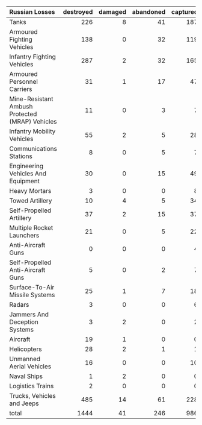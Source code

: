 | Russian Losses                                   |   destroyed |   damaged |   abandoned |   captured |   total |
|:-------------------------------------------------|------------:|----------:|------------:|-----------:|--------:|
| Tanks                                            |         226 |         8 |          41 |        187 |     462 |
| Armoured Fighting Vehicles                       |         138 |         0 |          32 |        119 |     289 |
| Infantry Fighting Vehicles                       |         287 |         2 |          32 |        165 |     486 |
| Armoured Personnel Carriers                      |          31 |         1 |          17 |         47 |      96 |
| Mine-Resistant Ambush Protected  (MRAP) Vehicles |          11 |         0 |           3 |          7 |      21 |
| Infantry Mobility Vehicles                       |          55 |         2 |           5 |         28 |      90 |
| Communications Stations                          |           8 |         0 |           5 |          7 |      20 |
| Engineering Vehicles And Equipment               |          30 |         0 |          15 |         49 |      94 |
| Heavy Mortars                                    |           3 |         0 |           0 |          8 |      11 |
| Towed Artillery                                  |          10 |         4 |           5 |         34 |      53 |
| Self-Propelled Artillery                         |          37 |         2 |          15 |         37 |      91 |
| Multiple Rocket Launchers                        |          21 |         0 |           5 |         22 |      48 |
| Anti-Aircraft Guns                               |           0 |         0 |           0 |          4 |       4 |
| Self-Propelled Anti-Aircraft Guns                |           5 |         0 |           2 |          7 |      14 |
| Surface-To-Air Missile Systems                   |          25 |         1 |           7 |         18 |      51 |
| Radars                                           |           3 |         0 |           0 |          6 |       9 |
| Jammers And Deception Systems                    |           3 |         2 |           0 |          2 |       7 |
| Aircraft                                         |          19 |         1 |           0 |          0 |      20 |
| Helicopters                                      |          28 |         2 |           1 |          1 |      32 |
| Unmanned Aerial Vehicles                         |          16 |         0 |           0 |         10 |      26 |
| Naval Ships                                      |           1 |         2 |           0 |          0 |       3 |
| Logistics Trains                                 |           2 |         0 |           0 |          0 |       2 |
| Trucks, Vehicles and Jeeps                       |         485 |        14 |          61 |        228 |     788 |
| total                                            |        1444 |        41 |         246 |        986 |    2717 |